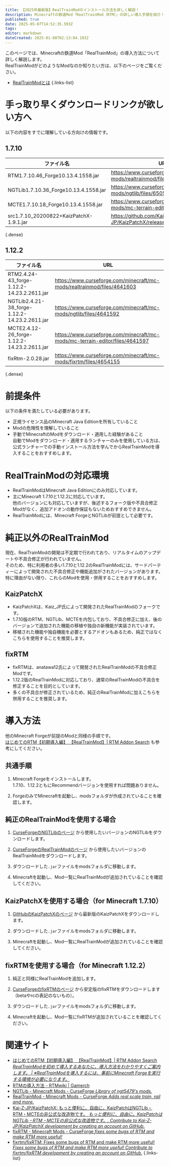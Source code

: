 ```yaml
---
title: 【2025年最新版】RealTrainModのインストール方法を詳しく解説！
description: Minecraftの鉄道Mod『RealTrainMod（RTM）』の詳しい導入手順を紹介！このページを読めば純正版のバージョン1.7.10・1.12.2の導入方法のほか、改良版のKaizPatchX・fixRTMの導入方法もまるわかり！
published: true
date: 2025-05-07T14:52:35.593Z
tags: 
editor: markdown
dateCreated: 2025-01-08T02:13:04.103Z
---
```


このページでは、Minecraftの鉄道Mod「RealTrainMod」の導入方法について詳しく解説します。  
RealTrainModがどのようなModなのか知りたい方は、以下のページをご覧ください。  
- [RealTrainModとは](/ja/home#realtrainmodとは)
{.links-list}

# 手っ取り早くダウンロードリンクが欲しい方へ

以下の内容をすでに理解している方向けの情報です。

## 1.7.10
| ファイル名                              | URL                                                                          |
| --------------------------------------- | ---------------------------------------------------------------------------- |
| RTM1.7.10.46_Forge10.13.4.1558.jar      | https://www.curseforge.com/minecraft/mc-mods/realtrainmod/files/6505479      |
| NGTLib1.7.10.36_Forge10.13.4.1558.jar   | https://www.curseforge.com/minecraft/mc-mods/ngtlib/files/6505474            |
| MCTE1.7.10.18_Forge10.13.4.1558.jar     | https://www.curseforge.com/minecraft/mc-mods/mc-terrain-editor/files/4030456 |
| src1.7.10_20200822+KaizPatchX-1.9.1.jar | https://github.com/Kai-Z-JP/KaizPatchX/releases/tag/v1.9.1                   |
{.dense}

## 1.12.2
| ファイル名                                    | URL                                                                          |
| --------------------------------------------- | ---------------------------------------------------------------------------- |
| RTM2.4.24-43_forge-1.12.2-14.23.2.2611.jar    | https://www.curseforge.com/minecraft/mc-mods/realtrainmod/files/4641603      |
| NGTLib2.4.21-38_forge-1.12.2-14.23.2.2611.jar | https://www.curseforge.com/minecraft/mc-mods/ngtlib/files/4641592            |
| MCTE2.4.12-26_forge-1.12.2-14.23.2.2611.jar   | https://www.curseforge.com/minecraft/mc-mods/mc-terrain-editor/files/4641597 |
| fixRtm-2.0.28.jar                             | https://www.curseforge.com/minecraft/mc-mods/fixrtm/files/4654155            |
{.dense}

# 前提条件
以下の条件を満たしている必要があります。
* 正規ライセンス品のMinecraft Java Editionを所有していること
* Modの危険性を理解していること
* 手動でMinecraftのModをダウンロード・適用した経験があること  
  自動でModをダウンロード・適用するランチャーのみを使用している方は、公式ランチャーでの手動インストール方法を学んでからRealTrainModを導入することをおすすめします。

# RealTrainModの対応環境

* RealTrainModはMinecraft Java Editionにのみ対応しています。
* 主にMinecraft 1.7.10と1.12.2に対応しています。  
  他のバージョンにも対応していますが、後述するフォーク版や不具合修正Modがなく、追加アドオンの動作保証もないためおすすめできません。
* RealTrainModには、Minecraft ForgeとNGTLibが前提として必要です。

# 純正以外のRealTrainMod
現在、RealTrainModの開発は不定期で行われており、リアルタイムのアップデートや不具合修正が行われていません。  
そのため、特に利用者の多い1.7.10と1.12.2のRealTrainModには、サードパーティーによって開発された不具合修正や機能追加がされたバージョンがあります。  
特に理由がない限り、これらのModを使用・併用することをおすすめします。

## KaizPatchX

* KaizPatchXは、Kaiz_JP氏によって開発されたRealTrainModのフォークです。
* 1.7.10版のRTM、NGTLib、MCTEを内包しており、不具合修正に加え、後のバージョンで追加された機能の移植や独自の新機能が実装されています。
* 移植された機能や独自機能を必要とするアドオンもあるため、純正ではなくこちらを使用することを推奨します。

## fixRTM

* fixRTMは、anatawa12氏によって開発されたRealTrainModの不具合修正Modです。
* 1.12.2版のRealTrainModに対応しており、通常のRealTrainModの不具合を修正することを目的としています。
* 多くの不具合が修正されているため、純正のRealTrainModに加えこちらを併用することを推奨します。

# 導入方法

他のMinecraft Forgeが前提のModと同様の手順です。  
[はじめてのRTM【初期導入編】 【RealTrainMod】| RTM Addon Search](https://rtmaddon-search.com/how_to_rtm/) も参考にしてください。

## 共通手順

1. Minecraft Forgeをインストールします。  
   1.7.10、1.12.2ともにRecommendバージョンを使用すれば問題ありません。

2. ForgeのみでMinecraftを起動し、modsフォルダが作成されていることを確認します。

## 純正のRealTrainModを使用する場合

1. [CurseForgeのNGTLibのページ](https://www.curseforge.com/minecraft/mc-mods/ngtlib) から使用したいバージョンのNGTLibをダウンロードします。

2. [CurseForgeのRealTrainModのページ](https://www.curseforge.com/minecraft/mc-mods/realtrainmod) から使用したいバージョンのRealTrainModをダウンロードします。

3. ダウンロードした`.jar`ファイルをmodsフォルダに移動します。

4. Minecraftを起動し、Mod一覧にRealTrainModが追加されていることを確認してください。

## KaizPatchXを使用する場合（for Minecraft 1.7.10）

1. [GitHubのKaizPatchXのページ](https://github.com/Kai-Z-JP/KaizPatchX) から最新版のKaizPatchXをダウンロードします。

2. ダウンロードした`.jar`ファイルをmodsフォルダに移動します。

3. Minecraftを起動し、Mod一覧にRealTrainModが追加されていることを確認してください。

## fixRTMを使用する場合（for Minecraft 1.12.2）

1. 純正と同様にRealTrainModを追加します。

2. [CurseForgeのfixRTMのページ](https://www.curseforge.com/minecraft/mc-mods/fixrtm) から安定版のfixRTMをダウンロードします（betaやrcの表記のないもの）。

3. ダウンロードした`.jar`ファイルをmodsフォルダに移動します。

4. Minecraftを起動し、Mod一覧にfixRTMが追加されていることを確認してください。

# 関連サイト
- [はじめてのRTM【初期導入編】 【RealTrainMod】| RTM Addon Search *RealTrainModを初めて導入するあなたに、導入方法をわかりやすくご案内します。 | ※RealTrainModを導入するには、事前にMinecraft Forgeを実行する環境が必要になります。*](https://rtmaddon-search.com/how_to_rtm/)
- [RTMの導入方法 - RTMwiki | Gamerch](https://gamerch.com/realtrainmod/677453)
- [NGTLib - Minecraft Mods - CurseForge *Library of ngt5479's mods.*](https://www.curseforge.com/minecraft/mc-mods/ngtlib)
- [RealTrainMod - Minecraft Mods - CurseForge *Adds real scale train, rail and more.*](https://www.curseforge.com/minecraft/mc-mods/realtrainmod)
- [Kai-Z-JP/KaizPatchX: もっと便利に、自由に。KaizPatchはNGTLib・RTM・MCTEの非公式な改造物です。 *もっと便利に、自由に。KaizPatchはNGTLib・RTM・MCTEの非公式な改造物です。. Contribute to Kai-Z-JP/KaizPatchX development by creating an account on GitHub.*](https://github.com/Kai-Z-JP/KaizPatchX)
- [fixRTM - Minecraft Mods - CurseForge *fixes some bugs of RTM and make RTM more useful!*](https://www.curseforge.com/minecraft/mc-mods/fixrtm)
- [fixrtm/fixRTM: Fixes some bugs of RTM and make RTM more useful! *Fixes some bugs of RTM and make RTM more useful! Contribute to fixrtm/fixRTM development by creating an account on GitHub.*](https://github.com/fixrtm/fixRTM)
{.links-list}